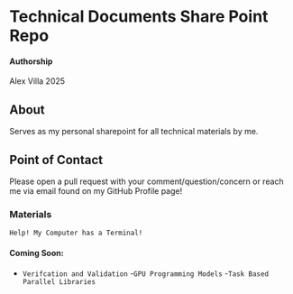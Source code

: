# Technical Documents Share Point Repo
#### Authorship
Alex Villa 2025

## About
Serves as my personal sharepoint for all technical materials by me.

## Point of Contact
Please open a pull request with your comment/question/concern or reach me via email found on my GitHub Profile page! 
### Materials 
`Help! My Computer has a Terminal!`

#### Coming Soon: 
- `Verifcation and Validation`
-`GPU Programming Models`
-`Task Based Parallel Libraries` 
